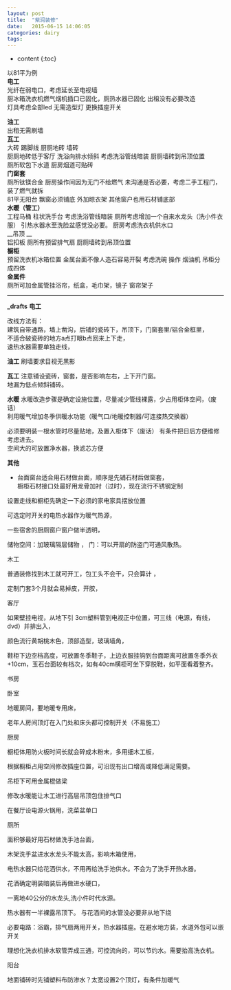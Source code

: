 ```yaml
---
layout: post
title:  "紫润装修"
date:   2015-06-15 14:06:05
categories: dairy
tags:
---
```


* content
{:toc}

以81平为例  
__电工__  
光纤在弱电口，考虑延长至电视墙   
厨冰箱洗衣机燃气烟机插口已固化，厕热水器已固化 出租没有必要改造  
灯具考虑全部led 无需造型灯  更换插座开关  

__油工__  
出租无需刷墙  
__瓦工__  
大砖 踢脚线 厨厕地砖 墙砖   
厨厕地砖低于客厅 洗浴向排水倾斜 考虑洗浴管线暗装   厨厕墙砖到吊顶位置  
厕所软包下水道  厨房烟道可贴砖  
__门窗套__  
厕所钛镁合金 厨房操作间因为无门不给燃气 未沟通是否必要，考虑二手工程门，装了燃气就拆   
81平无阳台 飘窗必须铺底 外加晾衣架  其他窗户也用石材铺底部  
__水暖（管工）__  
工程马桶 柱状洗手台 考虑洗浴管线暗装 厕所考虑增加一个自来水龙头（洗小件衣服） 引热水器水至洗脸盆感觉没必要。  厨房考虑洗衣机供水口     
__吊顶 __   
铝扣板  厕所有预留排气扇  厨厕墙砖到吊顶位置  
__橱柜__  
预留洗衣机冰箱位置  金属台面不像人造石容易开裂 考虑洗碗 操作 烟油机 吊柜分成四体  
__金属件__  
厕所可加金属管挂浴帘，纸盒，毛巾架，镜子 窗帘架子

---
**_drafts**
**电工**

改线方法有：  
建筑自带通路，墙上凿沟，后铺的瓷砖下，吊顶下，门窗套里/铝合金框里，  
不适合破瓷砖的地方a点打眼b点回来上下走，  
速热水器需要单独走线，

**油工**
刷墙要求目视无黑影

**瓦工**
注意铺设瓷砖，窗套，是否影响左右，上下开门窗。  
地漏为低点倾斜铺砖。  

**水暖**
水暖改造步骤是确定设施位置，尽量减少管线裸露，少占用柜体空间，（废话）  
利用暖气增加冬季供暖水功能（暖气口/地暖控制器/可连接热交换器）  

必须要明装一根水管时尽量贴地，及置入柜体下（废话）
有条件把日后方便维修考虑进去。  
空间大的可放置净水器，换滤芯方便  

**其他**
 - 台面窗台适合用石材做台面，顺序是先铺石材后做窗套，  
橱柜石材接口处最好用龙骨加衬（过时），现在流行不锈钢定制  

设置走线和橱柜先确定一下必须的家电家具摆放位置   

可选定时开关的电热水器作为暖气热源，   

一些宿舍的厨厕窗户窗户做半透明，

储物空间：加玻璃隔层储物 ，
门：可以开扇的防盗门可通风散热。

木工

普通装修找到木工就可开工，包工头不会干，只会算计 ，

定制门套3个月就会易掉皮，开胶，

客厅

如果壁挂电视，从地下引 3cm塑料管到电视正中位置，可三线（电源，有线，dvd）并排出入，

颜色流行黄胡桃木色，顶部造型，玻璃墙角，

鞋柜下边空档高度，可放置冬季鞋子，上边衣服挂钩到台面距离可放置冬季外衣+10cm，玉石台面较有档次，如有40cm横柜可坐下穿脱鞋，如平面看着整齐。

书房

卧室

地暖房间，要地暖专用床，

老年人房间顶灯在入门处和床头都可控制开关（不易施工）

厨房

橱柜体用防火板时间长就会碎成木粉末，多用细木工板，

根据橱柜占用空间修改插座位置，可沿现有出口增高或降低满足需要。

吊柜下可用金属棍做梁

修改水暖能让木工进行高层吊顶包住排气口

在餐厅设电源火锅用，洗菜盆单口


厕所

面积够最好用石材做洗手池台面，

木架洗手盆进水水龙头不能太高，影响木箱使用，

电热水器只给花洒供水，不用再给洗手池供水。不会为了洗手开热水器。

花洒确定明装暗装后再做进水硬口，

一离地40公分的水龙头,洗小件时代水源。

热水器有一半裸露吊顶下。 与花洒间的水管没必要非从地下绕

必要电路：浴霸，排气扇两用开关，热水器插座。在避水地方装，水道外包可以嵌开关

理想化洗衣机排水软管弄成三通，可控流向的，可以节约水。需要抬高洗衣机。

阳台

地面铺砖时先铺塑料布防渗水？太宽设置2个顶灯，有条件加暖气
